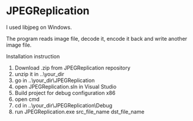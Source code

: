 # JPEGReplication
I used libjpeg on Windows.

The program reads image file, decode it, encode it back and write another image file.


Installation instruction
1) Download .zip from JPEGReplication repository
2) unzip it in ..\your_dir
3) go in ..\your_dir\JPEGReplication
4) open JPEGReplication.sln in Visual Studio
5) Build project for debug configuration x86
6) open cmd
7) cd in ..\your_dir\JPEGReplication\Debug
8) run JPEGReplication.exe src_file_name dst_file_name 
